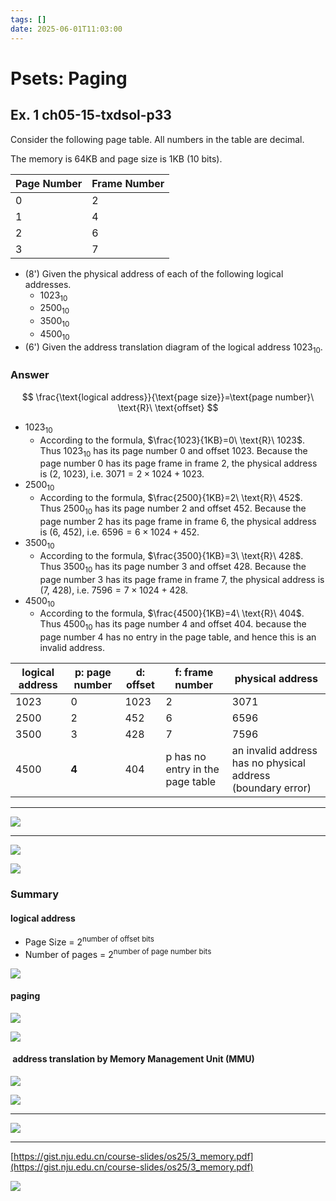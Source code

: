```yaml
---
tags: []
date: 2025-06-01T11:03:00
---
```


# Psets: Paging

## Ex. 1 ch05-15-txdsol-p33

Consider the following page table. All numbers in the table are decimal.

The memory is 64KB and page size is 1KB (10 bits).

| Page Number | Frame Number |
| ----------- | ------------ |
| 0           | 2            |
| 1           | 4            |
| 2           | 6            |
| 3           | 7            |

- (8') Given the physical address of each of the following logical addresses.
	- $1023_{10}$
	- $2500_{10}$
	- $3500_{10}$
	- $4500_{10}$
- (6') Given the address translation diagram of the logical address $1023_{10}$.

### Answer

$$
\frac{\text{logical address}}{\text{page size}}=\text{page number}\ \text{R}\ \text{offset}
$$

- $1023_{10}$
	- According to the formula, $\frac{1023}{1KB}=0\ \text{R}\ 1023$. Thus $1023_{10}$ has its page number 0 and offset 1023. Because the page number 0 has its page frame in frame 2, the physical address is (2, 1023), i.e. $3071=2\times 1024+1023$.
- $2500_{10}$
	- According to the formula, $\frac{2500}{1KB}=2\ \text{R}\ 452$. Thus $2500_{10}$ has its page number 2 and offset 452. Because the page number 2 has its page frame in frame 6, the physical address is (6, 452), i.e. $6596=6\times 1024+452$.
- $3500_{10}$
	- According to the formula, $\frac{3500}{1KB}=3\ \text{R}\ 428$. Thus $3500_{10}$ has its page number 3 and offset 428. Because the page number 3 has its page frame in frame 7, the physical address is (7, 428), i.e. $7596=7\times 1024+428$.
- $4500_{10}$
	- According to the formula, $\frac{4500}{1KB}=4\ \text{R}\ 404$. Thus $4500_{10}$ has its page number 4 and offset 404. because the page number 4 has no entry in the page table, and hence this is an invalid address.

| logical address | p: page number | d: offset | f: frame number                  | physical address                                            |
| --------------- | -------------- | --------- | -------------------------------- | ----------------------------------------------------------- |
| 1023            | 0              | 1023      | 2                                | 3071                                                        |
| 2500            | 2              | 452       | 6                                | 6596                                                        |
| 3500            | 3              | 428       | 7                                | 7596                                                        |
| 4500            | **4**          | 404       | p has no entry in the page table | an invalid address has no physical address (boundary error) |

---

![](assets/address-translation-p1.drawio.svg)

---

![](assets/ch05-15-txdsol-p33.png)

![](assets/ch05-15-txdsol-p33-sol.png)

### Summary

#### logical address

- Page Size = $2^{\text{number of offset bits}}$
- Number of pages = $2^{\text{number of page number bits}}$


![](assets/logical-address.png)

#### paging

![](assets/paging1.png)

![](assets/paging2.png)

####  address translation by Memory Management Unit (MMU)

![](assets/address-translation.drawio.svg)


![](assets/address-translation.png)

---

![](assets/address-translation-2.png)

---

[https://gist.nju.edu.cn/course-slides/os25/3_memory.pdf](https://gist.nju.edu.cn/course-slides/os25/3_memory.pdf)

![](assets/Pasted%20image%2020250604201853.png)
